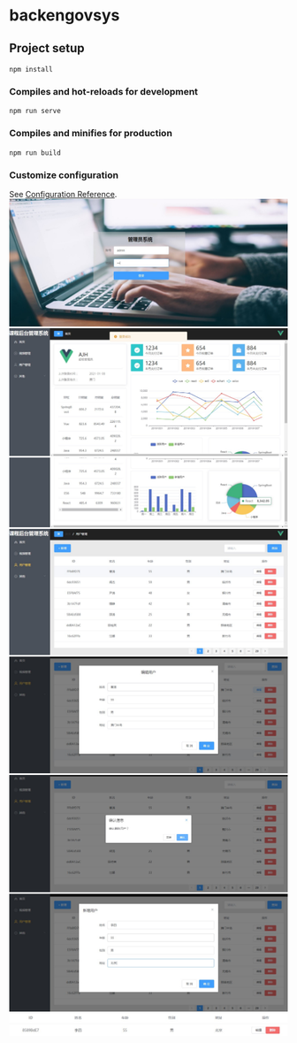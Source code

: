 # backengovsys

## Project setup
```
npm install
```

### Compiles and hot-reloads for development
```
npm run serve
```

### Compiles and minifies for production
```
npm run build
```

### Customize configuration
See [Configuration Reference](https://cli.vuejs.org/config/).
![Image text](https://github.com/ByAJH/bgManSys/blob/main/screenshots/loginPage.jpg)
![Image text](https://github.com/ByAJH/bgManSys/blob/main/screenshots/homePage1.jpg)
![Image text](https://github.com/ByAJH/bgManSys/blob/main/screenshots/homePage2.jpg)
![Image text](https://github.com/ByAJH/bgManSys/blob/main/screenshots/userManPage1.jpg)
![Image text](https://github.com/ByAJH/bgManSys/blob/main/screenshots/editUser.jpg)
![Image text](https://github.com/ByAJH/bgManSys/blob/main/screenshots/deleteUser.jpg)
![Image text](https://github.com/ByAJH/bgManSys/blob/main/screenshots/createUser.jpg)
![Image text](https://github.com/ByAJH/bgManSys/blob/main/screenshots/createUser1.jpg)
